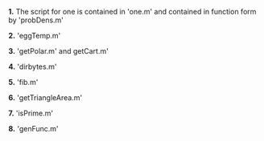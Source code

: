 **1.**
  The script for one is contained in 'one.m' and contained in function form by 'probDens.m'

**2.**
  'eggTemp.m'
 
**3.**
  'getPolar.m' and getCart.m'
 
**4.**
  'dirbytes.m'
  
**5.**
  'fib.m'
  
**6.**
  'getTriangleArea.m'
  
**7.**
  'isPrime.m'
  
**8.**
  'genFunc.m'
